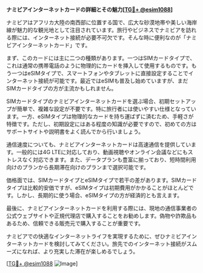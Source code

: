 **ナミビアインターネットカードの詳細とその魅力[[TG💪+ @esim1088](https://t.me/s/esim1088)]**

ナミビアはアフリカ大陸の南西部に位置する国で、広大な砂漠地帯や美しい海岸線が魅力的な観光地として注目されています。旅行やビジネスでナミビアを訪れる際には、インターネット接続が必要不可欠です。そんな時に便利なのが「ナミビアインターネットカード」です。

まず、このカードには主に二つの種類があります。一つはSIMカードタイプで、これは通常の携帯電話のように物理的にカードを挿入して使用するものです。もう一つはeSIMタイプで、スマートフォンやタブレットに直接設定することでインターネット接続が可能です。最近ではeSIMも普及し始めていますが、まだSIMカードタイプの方が主流かもしれません。

SIMカードタイプのナミビアインターネットカードを選ぶ場合、初期セットアップが簡単で、複雑な設定が不要です。特に旅行者には使いやすい仕様となっています。一方、eSIMタイプは物理的なカードを持ち運ばずに済むため、手軽さが特徴です。ただし、初期設定にはある程度の知識が必要ですので、初めての方はサポートサイトや説明書をよく読んでから行いましょう。

通信速度についても、ナミビアインターネットカードは高速通信を提供しています。一般的には4G LTEに対応しており、動画視聴やオンライン会議などにもストレスなく対応できます。また、データプランも豊富に揃っており、短時間利用向けのプランから長期滞在向けのプランまで選択可能です。

価格面では、SIMカードタイプとeSIMタイプで若干の差があります。SIMカードタイプは比較的安価ですが、eSIMタイプは初期費用がかかることがほとんどです。しかし、長期的に使う場合、eSIMタイプの方が経済的とも言えます。

最後に、ナミビアインターネットカードを利用する際には、現地の通信事業者の公式ウェブサイトや正規代理店で購入することをお勧めします。偽物や詐欺品もあるため、信頼できる販売元で購入することが重要です。

ナミビアでの快適なインターネットライフを実現するために、ぜひナミビアインターネットカードを検討してみてください。旅先でのインターネット接続がスムーズになれば、より充実した滞在が楽しめるでしょう。

[[TG💪+ @esim1088](https://t.me/s/esim1088) ![Image](https://i.postimg.cc/Y0z9fWf4/image.png)]